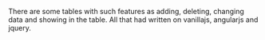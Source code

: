 There are some tables with such features as adding, deleting, changing data and showing in the table.
All that had written on vanillajs, angularjs and jquery.